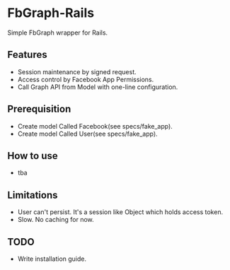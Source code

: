 # FbGraph-Rails
Simple FbGraph wrapper for Rails.

## Features
* Session maintenance by signed request.
* Access control by Facebook App Permissions.
* Call Graph API from Model with one-line configuration.

## Prerequisition
* Create model Called Facebook(see specs/fake_app).
* Create model Called User(see specs/fake_app).

## How to use
* tba

## Limitations
* User can't persist. It's a session like Object which holds access token.
* Slow. No caching for now.

## TODO
* Write installation guide.
